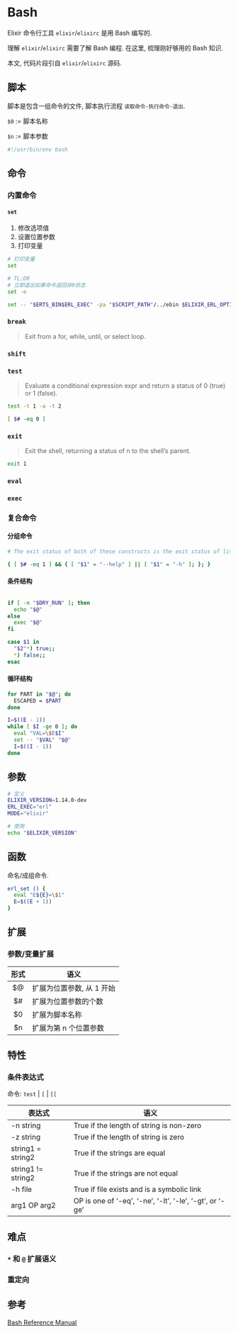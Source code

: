 # Bash

Elixir 命令行工具 `elixir`/`elixirc` 是用 Bash 编写的.

理解 `elixir`/`elixirc` 需要了解 Bash 编程. 在这里, 梳理刚好够用的 Bash 知识.

本文, 代码片段引自 `elixir`/`elixirc` 源码.

## 脚本

脚本是包含一组命令的文件, 脚本执行流程 `读取命令-执行命令-退出`.

`$0` := 脚本名称

`$n` := 脚本参数

```bash
#!/usr/bin/env bash
```

## 命令

### 内置命令

#### `set`

1. 修改选项值
2. 设置位置参数
3. 打印变量

```bash
# 打印变量
set
```

```bash
# TL;DR
# 立即退出如果命令返回非0状态
set -e
```

```bash
set -- "$ERTS_BIN$ERL_EXEC" -pa "$SCRIPT_PATH"/../ebin $ELIXIR_ERL_OPTIONS $ERL "$@"
```

### `break`

> Exit from a for, while, until, or select loop.

### `shift`

### `test`

> Evaluate a conditional expression expr and return a status of 0 (true) or 1 (false).

```bash
test -t 1 -a -t 2

[ $# -eq 0 ]
```

### `exit`

> Exit the shell, returning a status of n to the shell’s parent.

```bash
exit 1
```

### `eval`

### `exec`

### 复合命令

#### 分组命令

```bash
# The exit status of both of these constructs is the exit status of list.

{ [ $# -eq 1 ] && { [ "$1" = "--help" ] || [ "$1" = "-h" ]; }; }
```

#### 条件结构

```bash

if [ -n "$DRY_RUN" ]; then
  echo "$@"
else
  exec "$@"
fi
```

```bash
case $1 in
  "$2"*) true;;
  *) false;;
esac
```

#### 循环结构

```bash
for PART in "$@"; do
  ESCAPED = $PART
done
```

```bash
I=$((E - 1))
while [ $I -ge 0 ]; do
  eval "VAL=\$E$I"
  set -- "$VAL" "$@"
  I=$((I - 1))
done
```

## 参数

```bash
# 定义
ELIXIR_VERSION=1.14.0-dev
ERL_EXEC="erl"
MODE="elixir"

# 使用
echo "$ELIXIR_VERSION"
```

## 函数

命名/成组命令.

```bash
erl_set () {
  eval "E${E}=\$1"
  E=$((E + 1))
}
```

## 扩展

### 参数/变量扩展

|形式  | 语义                |
|:---:|---------------------|
|$@ | 扩展为位置参数, 从 1 开始|
|$# | 扩展为位置参数的个数     |
|$0 | 扩展为脚本名称          |
|$n | 扩展为第 n 个位置参数    |

## 特性

### 条件表达式

命令: `test` | `[` | `[[`

|表达式             |语义                                            |
|------------------|-----------------------------------------------|
|-n string         |True if the length of string is non-zero|
|-z string         |True if the length of string is zero|
|string1 = string2 |True if the strings are equal|
|string1 != string2|True if the strings are not equal|
|-h file|True if file exists and is a symbolic link|
|arg1 OP arg2      |OP is one of ‘-eq’, ‘-ne’, ‘-lt’, ‘-le’, ‘-gt’, or ‘-ge’|

## 难点

### `*` 和 `@` 扩展语义

### 重定向

## 参考

[Bash Reference Manual](https://www.gnu.org/savannah-checkouts/gnu/bash/manual/bash.html)
